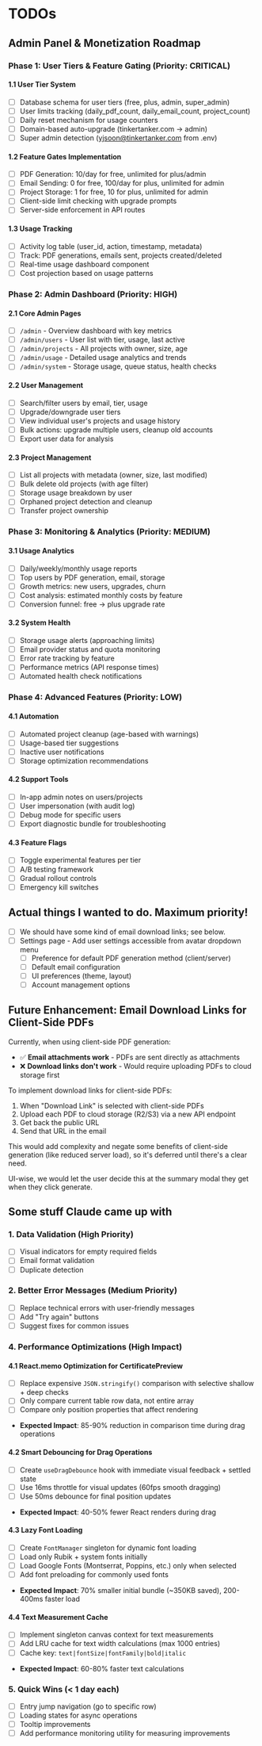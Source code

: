 # TODOs

## Admin Panel & Monetization Roadmap

### Phase 1: User Tiers & Feature Gating (Priority: CRITICAL)

#### 1.1 User Tier System
- [ ] Database schema for user tiers (free, plus, admin, super_admin)
- [ ] User limits tracking (daily_pdf_count, daily_email_count, project_count)
- [ ] Daily reset mechanism for usage counters
- [ ] Domain-based auto-upgrade (tinkertanker.com → admin)
- [ ] Super admin detection (yjsoon@tinkertanker.com from .env)

#### 1.2 Feature Gates Implementation
- [ ] PDF Generation: 10/day for free, unlimited for plus/admin
- [ ] Email Sending: 0 for free, 100/day for plus, unlimited for admin
- [ ] Project Storage: 1 for free, 10 for plus, unlimited for admin
- [ ] Client-side limit checking with upgrade prompts
- [ ] Server-side enforcement in API routes

#### 1.3 Usage Tracking
- [ ] Activity log table (user_id, action, timestamp, metadata)
- [ ] Track: PDF generations, emails sent, projects created/deleted
- [ ] Real-time usage dashboard component
- [ ] Cost projection based on usage patterns

### Phase 2: Admin Dashboard (Priority: HIGH)

#### 2.1 Core Admin Pages
- [ ] `/admin` - Overview dashboard with key metrics
- [ ] `/admin/users` - User list with tier, usage, last active
- [ ] `/admin/projects` - All projects with owner, size, age
- [ ] `/admin/usage` - Detailed usage analytics and trends
- [ ] `/admin/system` - Storage usage, queue status, health checks

#### 2.2 User Management
- [ ] Search/filter users by email, tier, usage
- [ ] Upgrade/downgrade user tiers
- [ ] View individual user's projects and usage history
- [ ] Bulk actions: upgrade multiple users, cleanup old accounts
- [ ] Export user data for analysis

#### 2.3 Project Management
- [ ] List all projects with metadata (owner, size, last modified)
- [ ] Bulk delete old projects (with age filter)
- [ ] Storage usage breakdown by user
- [ ] Orphaned project detection and cleanup
- [ ] Transfer project ownership

### Phase 3: Monitoring & Analytics (Priority: MEDIUM)

#### 3.1 Usage Analytics
- [ ] Daily/weekly/monthly usage reports
- [ ] Top users by PDF generation, email, storage
- [ ] Growth metrics: new users, upgrades, churn
- [ ] Cost analysis: estimated monthly costs by feature
- [ ] Conversion funnel: free → plus upgrade rate

#### 3.2 System Health
- [ ] Storage usage alerts (approaching limits)
- [ ] Email provider status and quota monitoring
- [ ] Error rate tracking by feature
- [ ] Performance metrics (API response times)
- [ ] Automated health check notifications

### Phase 4: Advanced Features (Priority: LOW)

#### 4.1 Automation
- [ ] Automated project cleanup (age-based with warnings)
- [ ] Usage-based tier suggestions
- [ ] Inactive user notifications
- [ ] Storage optimization recommendations

#### 4.2 Support Tools
- [ ] In-app admin notes on users/projects
- [ ] User impersonation (with audit log)
- [ ] Debug mode for specific users
- [ ] Export diagnostic bundle for troubleshooting

#### 4.3 Feature Flags
- [ ] Toggle experimental features per tier
- [ ] A/B testing framework
- [ ] Gradual rollout controls
- [ ] Emergency kill switches

## Actual things I wanted to do. Maximum priority!

- [ ] We should have some kind of email download links; see below.
- [ ] Settings page - Add user settings accessible from avatar dropdown menu
  - [ ] Preference for default PDF generation method (client/server)
  - [ ] Default email configuration
  - [ ] UI preferences (theme, layout)
  - [ ] Account management options

## Future Enhancement: Email Download Links for Client-Side PDFs

Currently, when using client-side PDF generation:

- ✅ **Email attachments work** - PDFs are sent directly as attachments
- ❌ **Download links don't work** - Would require uploading PDFs to cloud storage first

To implement download links for client-side PDFs:

1. When "Download Link" is selected with client-side PDFs
2. Upload each PDF to cloud storage (R2/S3) via a new API endpoint
3. Get back the public URL
4. Send that URL in the email

This would add complexity and negate some benefits of client-side generation (like reduced server load), so it's deferred until there's a clear need.

UI-wise, we would let the user decide this at the summary modal they get when they click generate.

## Some stuff Claude came up with

### 1. Data Validation (High Priority)

- [ ] Visual indicators for empty required fields
- [ ] Email format validation
- [ ] Duplicate detection

### 2. Better Error Messages (Medium Priority)

- [ ] Replace technical errors with user-friendly messages
- [ ] Add "Try again" buttons
- [ ] Suggest fixes for common issues

### 4. Performance Optimizations (High Impact)

#### 4.1 React.memo Optimization for CertificatePreview

- [ ] Replace expensive `JSON.stringify()` comparison with selective shallow + deep checks
- [ ] Only compare current table row data, not entire array
- [ ] Compare only position properties that affect rendering
- **Expected Impact**: 85-90% reduction in comparison time during drag operations

#### 4.2 Smart Debouncing for Drag Operations

- [ ] Create `useDragDebounce` hook with immediate visual feedback + settled state
- [ ] Use 16ms throttle for visual updates (60fps smooth dragging)
- [ ] Use 50ms debounce for final position updates
- **Expected Impact**: 40-50% fewer React renders during drag

#### 4.3 Lazy Font Loading

- [ ] Create `FontManager` singleton for dynamic font loading
- [ ] Load only Rubik + system fonts initially
- [ ] Load Google Fonts (Montserrat, Poppins, etc.) only when selected
- [ ] Add font preloading for commonly used fonts
- **Expected Impact**: 70% smaller initial bundle (~350KB saved), 200-400ms faster load

#### 4.4 Text Measurement Cache

- [ ] Implement singleton canvas context for text measurements
- [ ] Add LRU cache for text width calculations (max 1000 entries)
- [ ] Cache key: `text|fontSize|fontFamily|bold|italic`
- **Expected Impact**: 60-80% faster text calculations

### 5. Quick Wins (< 1 day each)

- [ ] Entry jump navigation (go to specific row)
- [ ] Loading states for async operations
- [ ] Tooltip improvements
- [ ] Add performance monitoring utility for measuring improvements
